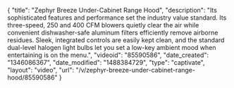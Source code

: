 {
    "title": "Zephyr Breeze Under-Cabinet Range Hood",
    "description": "Its sophisticated features and performance set the industry value standard. Its three-speed, 250 and 400 CFM blowers quietly clear the air while convenient dishwasher-safe aluminum filters efficiently remove airborne residues. Sleek, integrated controls are easily kept clean, and the standard dual-level halogen light bulbs let you set a low-key ambient mood when entertaining is on the menu.",
    "videoid": "85590586",
    "date_created": "1346086367",
    "date_modified": "1488384729",
    "type": "captivate",
    "layout": "video",
    "url": "\/v\/zephyr-breeze-under-cabinet-range-hood\/85590586"
}